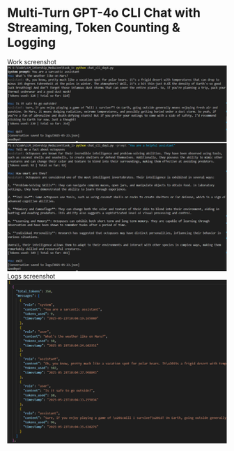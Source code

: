 # Multi-Turn GPT-4o CLI Chat with Streaming, Token Counting & Logging
Work screenshot
![cli screenshot 1](screenshots/case_1.png)
![cli screenshot 2](screenshots/case_2.png)
Logs screenshot
![logs screenshot](screenshots/log.png)

